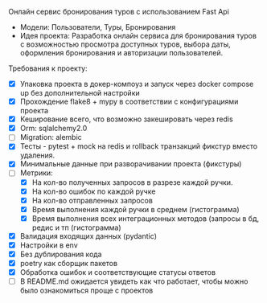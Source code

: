 Онлайн сервис бронирования туров с использованием Fast Api
   - Модели: Пользователи, Туры, Бронирования
   - Идея проекта: Разработка онлайн сервиса для бронирования туров с возможностью просмотра доступных туров, выбора даты, оформления бронирования и авторизации пользователей.

Требования к проекту:
- [x] Упаковка проекта в докер-компоуз и запуск через docker compose up без дополнительной настройки
- [x] Прохождение flake8 + mypy в соответствии с конфигурациями проекта
- [x] Кеширование всего, что возможно закешировать через redis
- [x] Orm:  sqlalchemy2.0
- [ ] Migration: alembic
- [x] Тесты - pytest + mock на redis и rollback транзакций фикстур вместо удаления.
- [x] Минимальные данные при разворачивании проекта (фикстуры)
- [ ] Метрики: 
  - [x] На кол-во полученных запросов в разрезе каждой ручки.
  - [x] На кол-во ошибок по каждой ручке
  - [x] На кол-во отправленных запросов
  - [x] Время выполнения каждой ручки в среднем (гистограмма)
  - [x] Время выполнения всех интеграционных методов (запросы в бд, редис и тп (гистограмма)
- [x] Валидация входящих данных (pydantic)
- [x] Настройки в env
- [x] Без дублирования кода
- [x] poetry как сборщик пакетов
- [x] Обработка ошибок и соответствующие статусы ответов
- [ ] В README.md ожидается увидеть как что работает, чтобы можно было ознакомиться проще с проектов